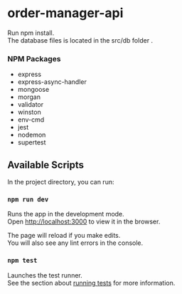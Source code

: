 # order-manager-api

Run npm install.\
The database files is located in the src/db folder .

### NPM Packages
- express
- express-async-handler
- mongoose
- morgan
- validator
- winston
- env-cmd
- jest
- nodemon
- supertest

## Available Scripts

In the project directory, you can run:

### `npm run dev`

Runs the app in the development mode.\
Open [http://localhost:3000](http://localhost:3000) to view it in the browser.

The page will reload if you make edits.\
You will also see any lint errors in the console.

### `npm test`

Launches the test runner.\
See the section about [running tests](https://facebook.github.io/create-react-app/docs/running-tests) for more information.
